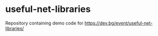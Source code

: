 # useful-net-libraries
Repository containing demo code for https://dev.bg/event/useful-net-libraries/

